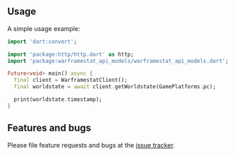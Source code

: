 ## Usage

A simple usage example:

```dart
import 'dart:convert';

import 'package:http/http.dart' as http;
import 'package:warframestat_api_models/warframestat_api_models.dart';

Future<void> main() async {
  final client = WarframestatClient();
  final worldstate = await client.getWorldstate(GamePlatforms.pc);

  print(worldstate.timestamp);
}
```

## Features and bugs

Please file feature requests and bugs at the [issue tracker][tracker].

[tracker]: https://github.com/SlayerOrnstein/wfcd_client/issues

